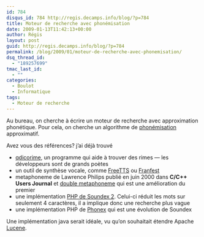 ```yaml
---
id: 784
disqus_id: 784 http://regis.decamps.info/blog/?p=784
title: Moteur de recherche avec phonémisation
date: 2009-01-13T11:42:13+00:00
author: Régis
layout: post
guid: http://regis.decamps.info/blog/?p=784
permalink: /blog/2009/01/moteur-de-recherche-avec-phonemisation/
dsq_thread_id:
  - "189257699"
tmac_last_id:
  - ""
categories:
  - Boulot
  - Informatique
tags:
  - Moteur de recherche
---
```

Au bureau, on cherche à écrire un moteur de recherche avec approximation phonétique. Pour cela, on cherche un algorithme de [phonémisation](http://fr.wikipedia.org/wiki/Phon%C3%A8me) approximatif.

Avez vous des références? j’ai déjà trouvé

  * [qdicorime](http://dev.ignu.fr/qdicorime/trunk/fabricationbase/perlmodule/Lingua-FR-Phonemise/lib/Lingua/FR/Phonemise.pm), un programme qui aide à trouver des rimes &#8212; les développeurs sont de grands poètes
  * un outil de synthèse vocale, comme [FreeTTS](http://freetts.sourceforge.net/) ou [Franfest](http://www.culte.org/projets/biglux/devel/lao/franfest.shtml/)
  * metaphoneme de Lawrence Philips publié en juin 2000 dans **C/C++ Users Journal** et [double metaphoneme](http://www.phpclasses.org/browse/package/240.html) qui est une amélioration du premier
  * une implémentation [PHP de Soundex 2](http://www.phpclasses.org/browse/package/2972.html). Celui-ci réduit les mots sur seulement 4 caractères, il a implique donc une recherche plus vague
  * une implémentation PHP de [Phonex](http://www.phpclasses.org/browse/package/2974.html) qui est une évolution de Soundex

Une implémentation java serait idéale, vu qu’on souhaitait étendre Apache [Lucene](http://lucene.apache.org).
